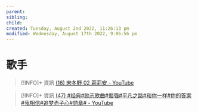 ```yaml
---
parent: 
sibling: 
child: 
created: Tuesday, August 2nd 2022, 11:26:13 pm
modified: Wednesday, August 17th 2022, 9:06:56 pm
---
```

# 歌手


> [!INFO]+ 資訊
> [(16) 宋冬野 02 莉莉安 - YouTube](https://www.youtube.com/watch?v=FiJHoPrS4Y4&list=PL7lGadaXOTSyMLih_0HrPsEFwDcaTf5yO&index=31)

> [!INFO]+ 資訊
> [(47) #经典#励志歌曲#倔强#平凡之路#和你一样#你的答案#我相信#追梦赤子心#勋章# - YouTube](https://www.youtube.com/watch?v=iMqU-JRZYqc)


